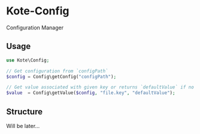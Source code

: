 # Kote-Config

Configuration Manager

## Usage

```php
use Kote\Config;

// Get configuration from `configPath`
$config = Config\getConfig("configPath");

// Get value associated with given key or returns `defaultValue` if no value
$value  = Config\getValue($config, "file.key", "defaultValue");
```

## Structure

Will be later...
